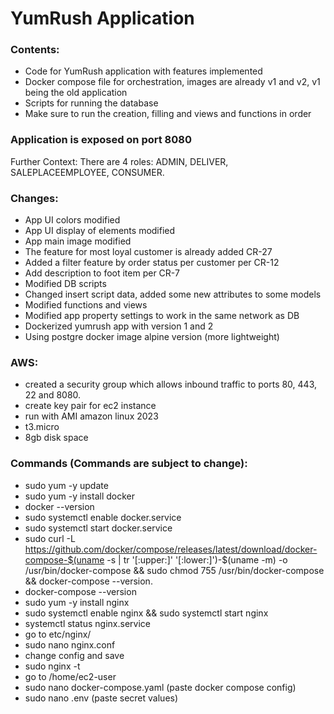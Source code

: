 # YumRush Application
### Contents:
- Code for YumRush application with features implemented
- Docker compose file for orchestration, images are already v1 and v2, v1 being the old application
- Scripts for running the database
- Make sure to run the creation, filling and views and functions in order

### Application is exposed on port 8080
Further Context:
There are 4 roles: ADMIN, DELIVER, SALEPLACEEMPLOYEE, CONSUMER.

### Changes:
- App UI colors modified
- App UI display of elements modified
- App main image modified
- The feature for most loyal customer is already added CR-27
- Added a filter feature by order status per customer per CR-12
- Add description to foot item per CR-7
- Modified DB scripts
- Changed insert script data, added some new attributes to some models
- Modified functions and views
- Modified app property settings to work in the same network as DB
- Dockerized yumrush app with version 1 and 2
- Using postgre docker image alpine version (more lightweight)

### AWS:
- created a security group which allows inbound traffic to ports 80, 443, 22 and 8080.
- create key pair for ec2 instance
- run with AMI amazon linux 2023
- t3.micro
- 8gb disk space


### Commands (Commands are subject to change):
- sudo yum -y update
- sudo yum -y install docker 
- docker --version
- sudo systemctl enable docker.service
- sudo systemctl start docker.service
- sudo curl -L https://github.com/docker/compose/releases/latest/download/docker-compose-$(uname -s | tr '[:upper:]' '[:lower:]')-$(uname -m) -o /usr/bin/docker-compose && sudo chmod 755 /usr/bin/docker-compose && docker-compose --version.
- docker-compose --version
- sudo yum -y install nginx
- sudo systemctl enable nginx && sudo systemctl start nginx
- systemctl status nginx.service
- go to etc/nginx/
- sudo nano nginx.conf
- change config and save
- sudo nginx -t 
- go to /home/ec2-user
- sudo nano docker-compose.yaml (paste docker compose config)
- sudo nano .env (paste secret values)
